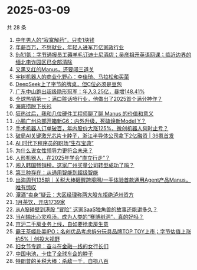 # 2025-03-09

共 28 条

<!-- BEGIN 36KR -->
<!-- 最后更新时间 2025-03-09 02:15:58 +0800 -->
1. [中年男人的“寂寞解药”，只卖1块钱](https://36kr.com/p/3196018068946569)
1. [年薪百万，不愁就业，年轻人进军万亿家政行业](https://36kr.com/p/3196227401596290)
1. [9点1氪：字节通报员工薅羊毛订迪士尼酒店；吴彦祖开英语网课；临近边界的缅北电诈园区已全部清除](https://36kr.com/p/3196909514882441)
1. [又黑又红的Manus，还要闯三道关](https://36kr.com/p/3196879886105986)
1. [宇树机器人的商业化野心：李佳琦、马拉松和买菜](https://36kr.com/p/3197032697544327)
1. [DeepSeek上了字节的牌桌，但C位必须是豆包](https://36kr.com/p/3196843303733634)
1. [广东中山跑出超级隐形冠军：年入3.25亿，暴增148.41%](https://36kr.com/p/3196175216377218)
1. [全球热销第一：满口脏话喷行业，他做出了2025首个满分神作？](https://36kr.com/p/3196285624352391)
1. [海底捞脱下长衫](https://36kr.com/p/3196180381941377)
1. [狂热过后，我和几位硬件工程师聊了聊 Manus 的价值和意义](https://36kr.com/p/3196196748492424)
1. [小鹏广州总部开箱新G6：内外升级，死磕焕新Model Y？](https://36kr.com/p/3196200791642242)
1. [手术机器人订单破百，年内股价大涨125%，微创机器人何时止亏？](https://36kr.com/p/3196734600384649)
1. [破局AI关键激光芯片卡脖子，浙江半导体公司拿下2亿融资 | 36氪首发](https://36kr.com/p/3192794573759108)
1. [AI 时代下程序员的职场“生存宝典”](https://36kr.com/p/3181413747233922)
1. [为什么说女性领导力更符合未来？](https://36kr.com/p/3196855045881481)
1. [人形机器人，在2025年学会“直立行走”？](https://36kr.com/p/3195981939394947)
1. [闯入韩国畅销榜，这家广州买量公司转型成功了吗？](https://36kr.com/p/3196261567135107)
1. [第三种存在：从通用智能到超级智能](https://36kr.com/p/3183170688343685)
1. [出海周刊135期｜关税大棒砸醒跨境圈/一手体验首款通用Agent产品Manus，唯有惊叹](https://36kr.com/p/3196844789644935)
1. [潭酒“卖身”疑云：大区经理称两大股东拒绝泸州资方](https://36kr.com/p/3196144776085123)
1. [1月茶饮，开店1739家](https://36kr.com/p/3197080935747713)
1. [从A股碰壁到港股 “冒险”   这家SaaS独角兽的故事还能讲多久？](https://36kr.com/p/3196277006372993)
1. [当AI输出心灵鸡汤，成为人类的“赛博树洞”，真的好吗？](https://36kr.com/p/3197099409227400)
1. [京沪二手房业务上线，自如要抢卖房生意](https://36kr.com/p/3197090229288326)
1. [霸王茶姬赴美IPO；名创优品考虑拆分玩具品牌TOP TOY上市；字节估值上涨约5%｜创投大视野](https://36kr.com/p/3197619749486213)
1. [妇女节专题：奋斗在金融一线的女行长们](https://36kr.com/p/3196907155065216)
1. [中国电池，卡住了全球车企的脖子](https://36kr.com/p/3196361163573641)
1. [特朗普的关税大棒：杀敌一千，自损八百](https://36kr.com/p/3196882236931717)
<!-- END 36KR -->